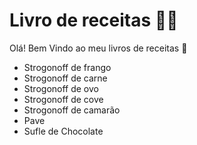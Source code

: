 # Livro de receitas :man_cook:

Olá! Bem Vindo ao meu livros de receitas :wave:

- Strogonoff de frango
- Strogonoff de carne
- Strogonoff de ovo
- Strogonoff de cove
- Strogonoff de camarão
- Pave
- Sufle de Chocolate 